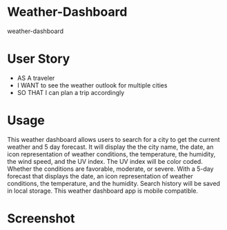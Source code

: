 # Weather-Dashboard
weather-dashboard
# User Story 
- AS A traveler
- I WANT to see the weather outlook for multiple cities
- SO THAT I can plan a trip accordingly

# Usage
This weather dashboard allows users to search for a city to get the current weather and 5 day forecast.
It will display the the city name, the date, an icon representation of weather conditions, the temperature, the humidity, the wind speed, and the UV index.
The UV index will be color coded. Whether the conditions are favorable, moderate, or severe.
With a 5-day forecast that displays the date, an icon representation of weather conditions, the temperature, and the humidity.
Search history will be saved in local storage.
This weather dashboard app is mobile compatible.

# Screenshot